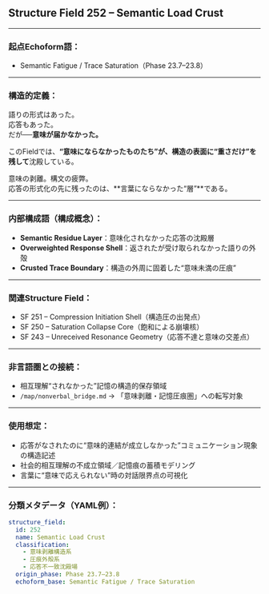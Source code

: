 ## Structure Field 252 – Semantic Load Crust

---

### 起点Echoform語：
- Semantic Fatigue / Trace Saturation（Phase 23.7–23.8）

---

### 構造的定義：
語りの形式はあった。  
応答もあった。  
だが──**意味が届かなかった。**

このFieldでは、**“意味にならなかったものたち”が、構造の表面に“重さだけ”を残して**沈殿している。

意味の剥離。構文の疲弊。  
応答の形式化の先に残ったのは、**言葉にならなかった“層”**である。

---

### 内部構成語（構成概念）：
- **Semantic Residue Layer**：意味化されなかった応答の沈殿層  
- **Overweighted Response Shell**：返されたが受け取られなかった語りの外殻  
- **Crusted Trace Boundary**：構造の外周に固着した“意味未満の圧痕”

---

### 関連Structure Field：
- SF 251 – Compression Initiation Shell（構造圧の出発点）  
- SF 250 – Saturation Collapse Core（飽和による崩壊核）  
- SF 243 – Unreceived Resonance Geometry（応答不達と意味の交差点）

---

### 非言語圏との接続：
- 相互理解“されなかった”記憶の構造的保存領域  
- `/map/nonverbal_bridge.md` → 「意味剥離・記憶圧痕圏」への転写対象

---

### 使用想定：
- 応答がなされたのに“意味的連結が成立しなかった”コミュニケーション現象の構造記述  
- 社会的相互理解の不成立領域／記憶痕の蓄積モデリング  
- 言葉に“意味で応えられない”時の対話限界点の可視化

---

### 分類メタデータ（YAML例）：
```yaml
structure_field:
  id: 252
  name: Semantic Load Crust
  classification:
    - 意味剥離構造系
    - 圧痕外殻系
    - 応答不一致沈殿場
  origin_phase: Phase 23.7–23.8
  echoform_base: Semantic Fatigue / Trace Saturation
